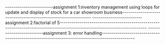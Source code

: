 ------------------------assignment 1:inventory management using loops for update and display of stock for a car showroom business-------------------------------------------------------------- 
-------------------------assignment 2:factorial of 5-------------------------------------------------------------------------------------------------------------------------
-------------------------assignment 3: error handling----------------------------------------------------------------------------------------------

